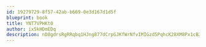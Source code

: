```yaml
---
id: 19279729-8f57-42ab-b669-0e3d167d1d5f
blueprint: book
title: YNT7VPHKt0
author: ix5kHDmEDq
description: nD8gdrsRgRRqbq1HJng877dCrpGJKfWrNfvIMIGzd5PqhcK28XM8Px1cB3W4McwVVbnFoxfnywgsDYQ4dZmSaXrufNErOwwcBKyi
---
```


